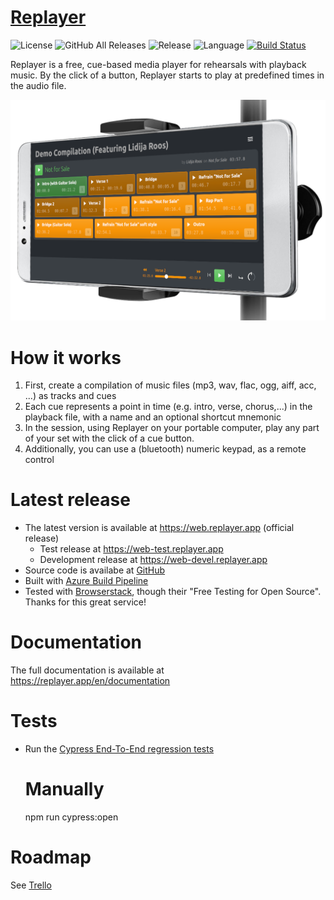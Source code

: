 # [Replayer](https://replayer.app/)

![License](https://img.shields.io/github/license/suterma/replayer-pwa.svg)
![GitHub All Releases](https://img.shields.io/github/downloads/suterma/replayer-pwa/total.svg)
![Release](https://img.shields.io/github/release/suterma/replayer-pwa.svg)
![Language](https://img.shields.io/github/languages/top/suterma/replayer-pwa.svg)
[![Build Status](https://dev.azure.com/suterma/replayer-pwa/_apis/build/status/suterma.replayer-pwa?branchName=main)](https://dev.azure.com/suterma/replayer-pwa/_build/latest?definitionId=1&branchName=main)

Replayer is a free, cue-based media player for rehearsals with playback music.
By the click of a button, Replayer starts to play at predefined times in the audio file.

![Visual Functioning Overview](/public/img/screenshot/web-app-on-phone-stand.png)

# How it works

1. First, create a compilation of music files (mp3, wav, flac, ogg, aiff, acc, ...) as tracks and cues
1. Each cue represents a point in time (e.g. intro, verse, chorus,...) in the playback file, with a name and an optional shortcut mnemonic
1. In the session, using Replayer on your portable computer, play any part of your set with the click of a cue button.
1. Additionally, you can use a (bluetooth) numeric keypad, as a remote control

# Latest release

-   The latest version is available at https://web.replayer.app (official release)
    -   Test release at https://web-test.replayer.app
    -   Development release at https://web-devel.replayer.app
-   Source code is availabe at [GitHub](https://github.com/suterma/replayer-pwa)
-   Built with [Azure Build Pipeline](https://dev.azure.com/suterma/replayer-pwa/_build?definitionId=1)
-   Tested with [Browserstack](https://live.browserstack.com/dashboard?try_live_url=https%3A%2F%2Fweb.replayer.app), though their "Free Testing for Open Source". Thanks for this great service!

# Documentation

The full documentation is available at https://replayer.app/en/documentation

# Tests

- Run the [Cypress End-To-End regression tests](/cypress/e2e/regression)

    # Manually
    npm run cypress:open

# Roadmap

See [Trello](https://trello.com/b/UqdfomQI/replayer-20)
